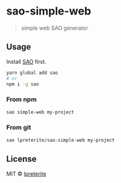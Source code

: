 # sao-simple-web

> simple web SAO generator

## Usage

Install [SAO](https://github.com/saojs/sao) first.

```bash
yarn global add sao
# or
npm i -g sao
```

### From npm

```bash
sao simple-web my-project
```

### From git

```bash
sao lpreterite/sao-simple-web my-project
```

## License

MIT &copy; [lpreterite](lpreterite)
